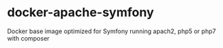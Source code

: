 # docker-apache-symfony
Docker base image optimized for Symfony running apach2, php5 or php7 with composer 

